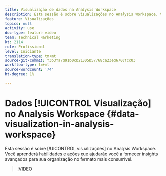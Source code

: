 ```yaml
---
title: Visualização de dados na Analysis Workspace
description: Esta sessão é sobre visualizações no Analysis Workspace. Você aprenderá habilidades e ações que ajudarão você a fornecer insights avançados para sua organização no formato mais consumível.
feature: Visualizações
topics: null
activity: use
doc-type: feature video
team: Technical Marketing
kt: 2114
role: Profissional
level: Iniciante
translation-type: tm+mt
source-git-commit: f3b3fa7d91b0cb21005b57768ca23ed6700fcc03
workflow-type: tm+mt
source-wordcount: '74'
ht-degree: 1%

---
```



# Dados [!UICONTROL Visualização] no Analysis Workspace {#data-visualization-in-analysis-workspace}

Esta sessão é sobre [!UICONTROL visualizações] no Analysis Workspace. Você aprenderá habilidades e ações que ajudarão você a fornecer insights avançados para sua organização no formato mais consumível.

>[!VIDEO](https://video.tv.adobe.com/v/25036/?quality=12)
